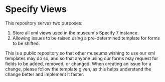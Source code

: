 # Specify Views 
This repository serves two purposes:

1. Store all xml views used in the museum's Specify 7 instance.
2. Allowing issues to be raised using a pre-determined template for forms to be shifted.

This is a public repository so that other museums wishing to use our xml templates may do so, and so that anyone using our forms may request for fields to be added, removed, or changed. When creating an issue for a change, please follow the template given, as this helps understand the change better and implement it faster.
